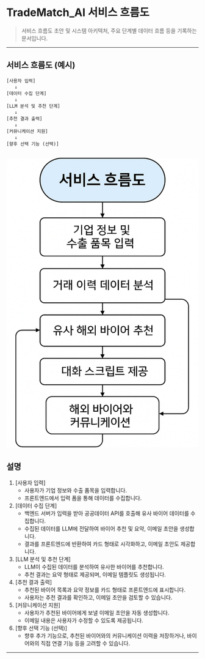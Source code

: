 # TradeMatch_AI 서비스 흐름도

> 서비스 흐름도 초안 및 시스템 아키텍처, 주요 단계별 데이터 흐름 등을 기록하는 문서입니다.

---

## 서비스 흐름도 (예시)

```mermaid
[사용자 입력]
   ↓
[데이터 수집 단계]
   ↓
[LLM 분석 및 추천 단계]
   ↓
[추천 결과 출력]
   ↓
[커뮤니케이션 지원]
   ↓
[향후 선택 기능 (선택)]
```
![alt text](step1/image.png)
---

## 설명
1. [사용자 입력]
    - 사용자가 기업 정보와 수출 품목을 입력합니다.
    - 프론트엔드에서 입력 폼을 통해 데이터를 수집합니다.
2. [데이터 수집 단계]
    - 백엔드 서버가 입력을 받아 공공데이터 API를 호출해 유사 바이어 데이터를 수집합니다.
    - 수집된 데이터를 LLM에 전달하여 바이어 추천 및 요약, 이메일 초안을 생성합니다.
    - 결과를 프론트엔드에 반환하여 카드 형태로 시각화하고, 이메일 초안도 제공합니다.
3. [LLM 분석 및 추천 단계]
    - LLM이 수집된 데이터를 분석하여 유사한 바이어를 추천합니다.
    - 추천 결과는 요약 형태로 제공되며, 이메일 템플릿도 생성됩니다.
4. [추천 결과 출력]
    - 추천된 바이어 목록과 요약 정보를 카드 형태로 프론트엔드에 표시합니다.
    - 사용자는 추천 결과를 확인하고, 이메일 초안을 검토할 수 있습니다.
5. [커뮤니케이션 지원]
    - 사용자가 추천된 바이어에게 보낼 이메일 초안을 자동 생성합니다.
    - 이메일 내용은 사용자가 수정할 수 있도록 제공됩니다.
6. [향후 선택 기능 (선택)]
    - 향후 추가 기능으로, 추천된 바이어와의 커뮤니케이션 이력을 저장하거나, 바이어와의 직접 연결 기능 등을 고려할 수 있습니다.
---
